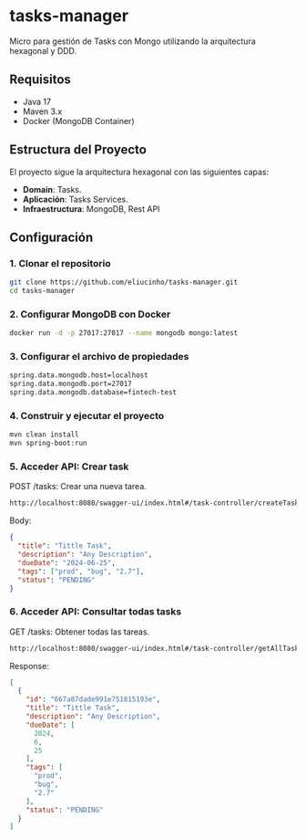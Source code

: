 # tasks-manager

Micro para gestión de Tasks con Mongo utilizando la arquitectura hexagonal y DDD.

## Requisitos

- Java 17
- Maven 3.x
- Docker (MongoDB Container)

## Estructura del Proyecto

El proyecto sigue la arquitectura hexagonal con las siguientes capas:

- **Domain**: Tasks.
- **Aplicación**: Tasks Services.
- **Infraestructura**: MongoDB, Rest API
## Configuración

### 1. Clonar el repositorio

```sh
git clone https://github.com/eliucinho/tasks-manager.git
cd tasks-manager
```
### 2. Configurar MongoDB con Docker

```sh
docker run -d -p 27017:27017 --name mongodb mongo:latest
```

### 3. Configurar el archivo de propiedades

```sh
spring.data.mongodb.host=localhost
spring.data.mongodb.port=27017
spring.data.mongodb.database=fintech-test
```
### 4. Construir y ejecutar el proyecto

```sh
mvn clean install
mvn spring-boot:run
```
### 5. Acceder API: Crear task
POST /tasks: Crear una nueva tarea.
```sh
http://localhost:8080/swagger-ui/index.html#/task-controller/createTask
```
Body:
```json
{
  "title": "Tittle Task",
  "description": "Any Description",
  "dueDate": "2024-06-25",
  "tags": ["prod", "bug", "2.7"],
  "status": "PENDING"
}
```

### 6. Acceder API: Consultar todas tasks
GET /tasks: Obtener todas las tareas.
```sh
http://localhost:8080/swagger-ui/index.html#/task-controller/getAllTasks
```
Response:
```json
[
  {
    "id": "667a87dade991e751815193e",
    "title": "Tittle Task",
    "description": "Any Description",
    "dueDate": [
      2024,
      6,
      25
    ],
    "tags": [
      "prod",
      "bug",
      "2.7"
    ],
    "status": "PENDING"
  }
]
```